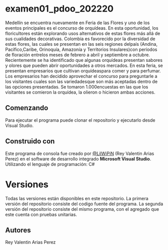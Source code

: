 # examen01_pdoo_202220
Medellín se encuentra nuevamente en Feria de las Flores y uno de los eventos principales es el concurso de orquídeas. En esta oportunidad, los floricultores están explorando usos alternativos de estas flores más allá de sus cualidades decorativas.
Colombia es favorecido por la diversidad de estas flores, las cuales se presentan en las seis regiones delpaís (Andina, Pacífico,Caribe, Orinoquía, Amazonía y Territorios Insulares)con períodos de floración entrelos meses de febrero a abril y septiembre a octubre.
Recientemente  se  ha  identificado  que  algunas  orquídeas  presentan  sabores  y  olores  que  pueden  abrir oportunidades  a  otros  mercados.  En  esta  feria,  se  presentan  empresarios  que  cultivan  orquídeaspara comer y para perfumar.
Los  empresarios  han  decidido  aprovechar el  concurso  para  preguntarle  a  los  visitantes  cuales  son  las variedadesque son más aceptadas dentro de las opciones presentadas. Se tomaron 1.000encuestas en las que los visitantes se comieron la orquídea, la olieron o hicieron ambas acciones.

## Comenzando
Para ejecutar el programa puede clonar el repositorio y ejecutarlo desde Visual Studio.

## Construido con
Este programa de consola fue creado por [@LilWiPiN](https://github.com/LilWiPiN) (Rey Valentin Arias Perez) en el software de desarrollo integrado **Microsoft Visual Studio**.
Utilizando el lenguaje de programación:
C#

# Versiones
Todas las versiones están disponibles en este repositorio.
La primera versión del repositorio consiste del codigo fuente del programa.
La segunda versión del repositorio consiste del mismo programa, con el agregado que este cuenta con pruebas unitarias.

## Autores
Rey Valentin Arias Perez
